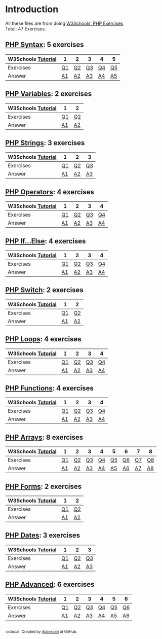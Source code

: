 # Introduction
All these files are from doing [W3Schools' PHP Exercises](https://www.w3schools.com/php/exercise.asp)  
Total: 47 Exercises.

## [PHP Syntax](./PHP-Syntax): 5 exercises
| W3Schools [Tutorial](https://www.w3schools.com/php/php_syntax.asp) | 1 | 2 | 3 | 4 | 5 |
| --- | --- | --- | --- | --- | --- |
| Exercises | [Q1](https://www.w3schools.com/php/exercise.asp?filename=exercise_syntax1) | [Q2](https://www.w3schools.com/php/exercise.asp?filename=exercise_syntax2) | [Q3](https://www.w3schools.com/php/exercise.asp?filename=exercise_syntax3) | [Q4](https://www.w3schools.com/php/exercise.asp?filename=exercise_syntax4) | [Q5](https://www.w3schools.com/php/exercise.asp?filename=exercise_syntax5) |
| Answer | [A1](./PHP-Syntax/phpSyntaxE1.php) | [A2](./PHP-Syntax/phpSyntaxE2.php) | [A3](./PHP-Syntax/phpSyntaxE3.php) | [A4](./PHP-Syntax/phpSyntaxE4.php) | [A5](./PHP-Syntax/phpSyntaxE5.php) |

## [PHP Variables](./PHP-Variables): 2 exercises
| W3Schools [Tutorial](https://www.w3schools.com/php/php_variables.asp) | 1 | 2 |
| --- | --- | --- |
| Exercises | [Q1](https://www.w3schools.com/php/exercise.asp?filename=exercise_variables1) | [Q2](https://www.w3schools.com/php/exercise.asp?filename=exercise_variables2) |
| Answer | [A1](./PHP-Variables/phpVariablesE1.php) | [A2](./PHP-Variables/phpVariablesE2.php) |

## [PHP Strings](./PHP-Strings): 3 exercises
| W3Schools [Tutorial](https://www.w3schools.com/php/php_string.asp) | 1 | 2 | 3 |
| --- | --- | --- | --- |
| Exercises | [Q1](https://www.w3schools.com/php/exercise.asp?filename=exercise_strings1) | [Q2](https://www.w3schools.com/php/exercise.asp?filename=exercise_strings2) | [Q3](https://www.w3schools.com/php/exercise.asp?filename=exercise_strings3) |
| Answer | [A1](./PHP-Strings/phpStringsE1.php) | [A2](./PHP-Strings/phpStringsE2.php) | [A3](./PHP-Strings/phpStringsE3.php) |

## [PHP Operators](./PHP-Operators): 4 exercises
| W3Schools [Tutorial](https://www.w3schools.com/php/php_operators.asp) | 1 | 2 | 3 | 4 |
| --- | --- | --- | --- | --- |
| Exercises | [Q1](https://www.w3schools.com/php/exercise.asp?filename=exercise_operators1) | [Q2](https://www.w3schools.com/php/exercise.asp?filename=exercise_operators2) | [Q3](https://www.w3schools.com/php/exercise.asp?filename=exercise_operators3) | [Q4](https://www.w3schools.com/php/exercise.asp?filename=exercise_operators4) |
| Answer | [A1](./PHP-Operators/phpOperatorsE1.php) | [A2](./PHP-Operators/phpOperatorsE2.php) | [A3](./PHP-Operators/phpOperatorsE3.php) | [A4](./PHP-Operators/phpOperatorsE4.php) |

## [PHP If...Else](./PHP-IfElse): 4 exercises
| W3Schools [Tutorial](https://www.w3schools.com/php/php_if_else.asp) | 1 | 2 | 3 | 4 |
| --- | --- | --- | --- | --- |
| Exercises | [Q1](https://www.w3schools.com/php/exercise.asp?filename=exercise_ifelse1) | [Q2](https://www.w3schools.com/php/exercise.asp?filename=exercise_ifelse2) | [Q3](https://www.w3schools.com/php/exercise.asp?filename=exercise_ifelse3) | [Q4](https://www.w3schools.com/php/exercise.asp?filename=exercise_ifelse4) |
| Answer | [A1](./PHP-IfElse/phpIfElseE1.php) | [A2](./PHP-IfElse/phpIfElseE2.php) | [A3](./PHP-IfElse/phpIfElseE3.php) | [A4](./PHP-IfElse/phpIfElseE4.php) |

## [PHP Switch](./PHP-Switch): 2 exercises
| W3Schools [Tutorial](https://www.w3schools.com/php/php_switch.asp) | 1 | 2 |
| --- | --- | --- |
| Exercises | [Q1](https://www.w3schools.com/php/exercise.asp?filename=exercise_switch1) | [Q2](https://www.w3schools.com/php/exercise.asp?filename=exercise_switch2) |
| Answer | [A1](./PHP-Switch/phpSwitchE1.php) | [A2](./PHP-Switch/phpSwitchE2.php) |

## [PHP Loops](./PHP-Loops): 4 exercises
| W3Schools [Tutorial](https://www.w3schools.com/php/php_looping.asp) | 1 | 2 | 3 | 4 |
| --- | --- | --- | --- | --- |
| Exercises | [Q1](https://www.w3schools.com/php/exercise.asp?filename=exercise_loops1) | [Q2](https://www.w3schools.com/php/exercise.asp?filename=exercise_loops2) | [Q3](https://www.w3schools.com/php/exercise.asp?filename=exercise_loops3) | [Q4](https://www.w3schools.com/php/exercise.asp?filename=exercise_loops4) |
| Answer | [A1](./PHP-Loops/phpLoopsE1.php) | [A2](./PHP-Loops/phpLoopsE2.php) | [A3](./PHP-Loops/phpLoopsE3.php) | [A4](./PHP-Loops/phpLoopsE4.php) |

## [PHP Functions](./PHP-Functions): 4 exercises
| W3Schools [Tutorial](https://www.w3schools.com/php/php_functions.asp) | 1 | 2 | 3 | 4 |
| --- | --- | --- | --- | --- |
| Exercises | [Q1](https://www.w3schools.com/php/exercise.asp?filename=exercise_functions1) | [Q2](https://www.w3schools.com/php/exercise.asp?filename=exercise_functions2) | [Q3](https://www.w3schools.com/php/exercise.asp?filename=exercise_functions3) | [Q4](https://www.w3schools.com/php/exercise.asp?filename=exercise_functions4) |
| Answer | [A1](./PHP-Functions/phpFunctionsE1.php) | [A2](./PHP-Functions/phpFunctionsE2.php) | [A3](./PHP-Functions/phpFunctionsE3.php) | [A4](./PHP-Functions/phpFunctionsE4.php) |

## [PHP Arrays](./PHP-Arrays): 8 exercises
| W3Schools [Tutorial](https://www.w3schools.com/php/php_arrays.asp) | 1 | 2 | 3 | 4 | 5 | 6 | 7 | 8 |
| --- | --- | --- | --- | --- | --- | --- | --- | --- |
| Exercises | [Q1](https://www.w3schools.com/php/exercise.asp?filename=exercise_arrays1) | [Q2](https://www.w3schools.com/php/exercise.asp?filename=exercise_arrays2) | [Q3](https://www.w3schools.com/php/exercise.asp?filename=exercise_arrays3) | [Q4](https://www.w3schools.com/php/exercise.asp?filename=exercise_arrays4) | [Q5](https://www.w3schools.com/php/exercise.asp?filename=exercise_arrays5) | [Q6](https://www.w3schools.com/php/exercise.asp?filename=exercise_arrays6) | [Q7](https://www.w3schools.com/php/exercise.asp?filename=exercise_arrays7) | [Q8](https://www.w3schools.com/php/exercise.asp?filename=exercise_arrays8) |
| Answer | [A1](./PHP-Arrays/phpArraysE1.php) | [A2](./PHP-Arrays/phpArraysE2.php) | [A3](./PHP-Arrays/phpArraysE3.php) | [A4](./PHP-Arrays/phpArraysE4.php) | [A5](./PHP-Arrays/phpArraysE5.php) | [A6](./PHP-Arrays/phpArraysE6.php) | [A7](./PHP-Arrays/phpArraysE7.php) | [A8](./PHP-Arrays/phpArraysE8.php) |

## [PHP Forms](./PHP-Forms): 2 exercises
| W3Schools [Tutorial](https://www.w3schools.com/php/php_forms.asp) | 1 | 2 |
| --- | --- | --- |
| Exercises | [Q1](https://www.w3schools.com/php/exercise.asp?filename=exercise_forms1) | [Q2](https://www.w3schools.com/php/exercise.asp?filename=exercise_forms2) |
| Answer | [A1](./PHP-Forms/phpFormsE1.php) | [A2](./PHP-Forms/phpFormsE2.php) |

## [PHP Dates](./PHP-Dates): 3 exercises
| W3Schools [Tutorial](https://www.w3schools.com/php/php_date.asp) | 1 | 2 | 3 |
| --- | --- | --- | --- |
| Exercises | [Q1](https://www.w3schools.com/php/exercise.asp?filename=exercise_dates1) | [Q2](https://www.w3schools.com/php/exercise.asp?filename=exercise_dates2) | [Q3](https://www.w3schools.com/php/exercise.asp?filename=exercise_dates3) |
| Answer | [A1](./PHP-Dates/phpDatesE1.php) | [A2](./PHP-Dates/phpDatesE2.php) | [A3](./PHP-Dates/phpDatesE3.php) |

## [PHP Advanced](./PHP-Advanced): 6 exercises
| W3Schools [Tutorial](https://www.w3schools.com/php/php_includes.asp) | 1 | 2 | 3 | 4 | 5 | 6 |
| --- | --- | --- | --- | --- | --- | --- |
| Exercises | [Q1](https://www.w3schools.com/php/exercise.asp?filename=exercise_advanced1) | [Q2](https://www.w3schools.com/php/exercise.asp?filename=exercise_advanced2) | [Q3](https://www.w3schools.com/php/exercise.asp?filename=exercise_advanced3) | [Q4](https://www.w3schools.com/php/exercise.asp?filename=exercise_advanced4) | [Q5](https://www.w3schools.com/php/exercise.asp?filename=exercise_advanced5) | [Q6](https://www.w3schools.com/php/exercise.asp?filename=exercise_advanced6) |
| Answer | [A1](./PHP-Advanced/phpAdvancedE1.php) | [A2](./PHP-Advanced/phpAdvancedE2.php) | [A3](./PHP-Advanced/phpAdvancedE3.php) | [A4](./PHP-Advanced/phpAdvancedE4.php) | [A5](./PHP-Advanced/phpAdvancedE5.php) | [A6](./PHP-Advanced/phpAdvancedE6.php) |

##
<sup>:octocat: Created by [@alexoah](http://github.com/alexoah) at GitHub.</sup>